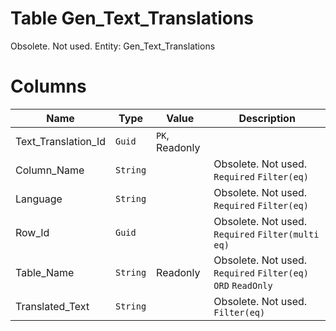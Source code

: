 # Table Gen_Text_Translations

Obsolete. Not used. Entity: Gen_Text_Translations

# Columns

| Name | Type | Value | Description |
| - | - | - | --- |
|Text_Translation_Id|`Guid`|`PK`, Readonly||
|Column_Name|`String`||Obsolete. Not used. `Required` `Filter(eq)` |
|Language|`String`||Obsolete. Not used. `Required` `Filter(eq)` |
|Row_Id|`Guid`||Obsolete. Not used. `Required` `Filter(multi eq)` |
|Table_Name|`String`|Readonly|Obsolete. Not used. `Required` `Filter(eq)` `ORD` `ReadOnly` |
|Translated_Text|`String`||Obsolete. Not used. `Filter(eq)` |
